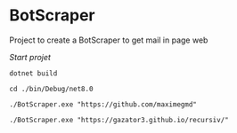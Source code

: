 # BotScraper
Project to create a BotScraper to get mail in page web

*Start projet*

```
dotnet build
```

```
cd ./bin/Debug/net8.0
```

```
./BotScraper.exe "https://github.com/maximegmd"
```

```
./BotScraper.exe "https://gazator3.github.io/recursiv/"
```